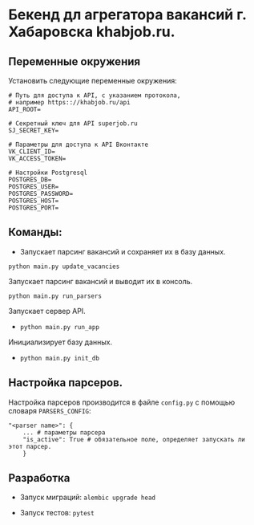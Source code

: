 # Бекенд дл агрегатора вакансий г. Хабаровска khabjob.ru.


## Переменные окружения

Установить следующие переменные окружения:

```
# Путь для доступа к API, с указанием протокола, 
# например https:://khabjob.ru/api
API_ROOT=

# Секретный ключ для API superjob.ru
SJ_SECRET_KEY=

# Параметры для доступа к API Вконтакте
VK_CLIENT_ID=
VK_ACCESS_TOKEN=

# Настройки Postgresql
POSTGRES_DB=
POSTGRES_USER=
POSTGRES_PASSWORD=
POSTGRES_HOST=
POSTGRES_PORT=
```


## Команды:

- Запускает парсинг вакансий и сохраняет их в базу данных.

`python main.py update_vacancies`


Запускает парсинг вакансий и выводит их в консоль.

`python main.py run_parsers`


Запускает сервер API.

- `python main.py run_app`


Инициализирует базу данных.

- `python main.py init_db`


## Настройка парсеров.

Настройка парсеров производится в файле `config.py` с помощью словаря `PARSERS_CONFIG`:

```
"<parser name>": {
    ... # параметры парсера
    "is_active": True # обязательное поле, определяет запускать ли этот парсер. 
    }
```


## Разработка

- Запуск миграций: `alembic upgrade head`

- Запуск тестов: `pytest`

